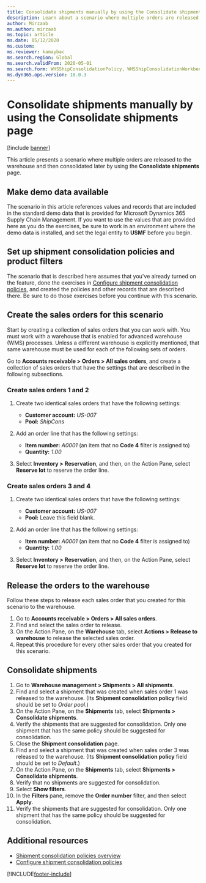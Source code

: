 ```yaml
---
title: Consolidate shipments manually by using the Consolidate shipments page
description: Learn about a scenario where multiple orders are released to the warehouse and then consolidated later by using the Consolidate shipments page.
author: Mirzaab
ms.author: mirzaab
ms.topic: article
ms.date: 05/12/2020
ms.custom:
ms.reviewer: kamaybac
ms.search.region: Global
ms.search.validFrom: 2020-05-01
ms.search.form: WHSShipConsolidationPolicy, WHSShipConsolidationWorkbench
ms.dyn365.ops.version: 10.0.3
---
```


# Consolidate shipments manually by using the Consolidate shipments page

[!include [banner](../includes/banner.md)]

This article presents a scenario where multiple orders are released to the warehouse and then consolidated later by using the **Consolidate shipments** page.

## Make demo data available

The scenario in this article references values and records that are included in the standard demo data that is provided for Microsoft Dynamics 365 Supply Chain Management. If you want to use the values that are provided here as you do the exercises, be sure to work in an environment where the demo data is installed, and set the legal entity to **USMF** before you begin.

## Set up shipment consolidation policies and product filters

The scenario that is described here assumes that you've already turned on the feature, done the exercises in [Configure shipment consolidation policies](configure-shipment-consolidation-policies.md), and created the policies and other records that are described there. Be sure to do those exercises before you continue with this scenario.

## Create the sales orders for this scenario

Start by creating a collection of sales orders that you can work with. You must work with a warehouse that is enabled for advanced warehouse (WMS) processes. Unless a different warehouse is explicitly mentioned, that same warehouse must be used for each of the following sets of orders.

Go to **Accounts receivable \> Orders \> All sales orders**, and create a collection of sales orders that have the settings that are described in the following subsections.

### Create sales orders 1 and 2

1. Create two identical sales orders that have the following settings:

    - **Customer account:** *US-007*
    - **Pool:** *ShipCons*

1. Add an order line that has the following settings:

    - **Item number:** *A0001* (an item that no **Code 4** filter is assigned to)
    - **Quantity:** *1.00*

1. Select **Inventory \> Reservation**, and then, on the Action Pane, select **Reserve lot** to reserve the order line.

### Create sales orders 3 and 4

1. Create two identical sales orders that have the following settings:

    - **Customer account:** *US-007*
    - **Pool:** Leave this field blank.

1. Add an order line that has the following settings:

    - **Item number:** *A0001* (an item that no **Code 4** filter is assigned to)
    - **Quantity:** *1.00*

1. Select **Inventory \> Reservation**, and then, on the Action Pane, select **Reserve lot** to reserve the order line.

## Release the orders to the warehouse

Follow these steps to release each sales order that you created for this scenario to the warehouse.

1. Go to **Accounts receivable \> Orders \> All sales orders**.
1. Find and select the sales order to release.
1. On the Action Pane, on the **Warehouse** tab, select **Actions \> Release to warehouse** to release the selected sales order.
1. Repeat this procedure for every other sales order that you created for this scenario.

## Consolidate shipments

1. Go to **Warehouse management \> Shipments \> All shipments**.
1. Find and select a shipment that was created when sales order 1 was released to the warehouse. (Its **Shipment consolidation policy** field should be set to *Order pool*.)
1. On the Action Pane, on the **Shipments** tab, select **Shipments \> Consolidate shipments**.
1. Verify the shipments that are suggested for consolidation. Only one shipment that has the same policy should be suggested for consolidation.
1. Close the **Shipment consolidation** page.
1. Find and select a shipment that was created when sales order 3 was released to the warehouse. (Its **Shipment consolidation policy** field should be set to *Default*.)
1. On the Action Pane, on the **Shipments** tab, select **Shipments \> Consolidate shipments**.
1. Verify that no shipments are suggested for consolidation.
1. Select **Show filters**.
1. In the **Filters** pane, remove the **Order number** filter, and then select **Apply**.
1. Verify the shipments that are suggested for consolidation. Only one shipment that has the same policy should be suggested for consolidation.

## Additional resources

- [Shipment consolidation policies overview](about-shipment-consolidation-policies.md)
- [Configure shipment consolidation policies](configure-shipment-consolidation-policies.md)

[!INCLUDE[footer-include](../../includes/footer-banner.md)]